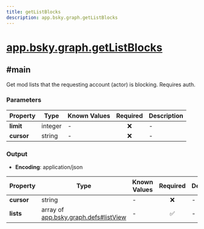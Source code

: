 ```yaml
---
title: getListBlocks
description: app.bsky.graph.getListBlocks
---
```


# [app.bsky.graph.getListBlocks](https://github.com/myConsciousness/atproto.dart/blob/main/lexicons/app/bsky/graph/getListBlocks.json)

## #main

Get mod lists that the requesting account (actor) is blocking. Requires auth.

### Parameters

| Property | Type | Known Values | Required | Description |
| --- | --- | --- | :---: | --- |
| **limit** | integer | - | ❌ | - |
| **cursor** | string | - | ❌ | - |

### Output

- **Encoding**: application/json

| Property | Type | Known Values | Required | Description |
| --- | --- | --- | :---: | --- |
| **cursor** | string | - | ❌ | - |
| **lists** | array of [app.bsky.graph.defs#listView](../../../../lexicons/app/bsky/graph/defs.md#listview) | - | ✅ | - |
